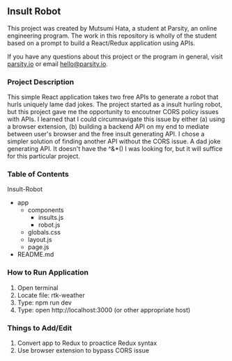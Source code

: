 ## Insult Robot

This project was created by Mutsumi Hata, a student at Parsity, an online engineering program. The work in this repository is wholly of the student based on a prompt to build a React/Redux application using APIs.

If you have any questions about this project or the program in general, visit [parsity.io](https://parsity.io/) or email hello@parsity.io.

### Project Description

This simple React application takes two free APIs to generate a robot that hurls uniquely lame dad jokes. The project started as a insult hurling robot, but this project gave me the opportunity to encoutner CORS policy issues with APIs. I learned that I could circumnavigate this issue by either (a) using a browser extension, (b) building a backend API on my end to mediate between user's browser and the free insult generating API. I chose a simpler solution of finding another API without the CORS issue. A dad joke generating API. It doesn't have the ^&\*() I was looking for, but it will suffice for this particular project.

### Table of Contents

Insult-Robot

- app
  - components
    - insults.js
    - robot.js
  - globals.css
  - layout.js
  - page.js
- README.md

### How to Run Application

1. Open terminal
2. Locate file: rtk-weather
3. Type: npm run dev
4. Type: open http://localhost:3000 (or other appropriate host)

### Things to Add/Edit

1. Convert app to Redux to proactice Redux syntax
2. Use browser extension to bypass CORS issue
